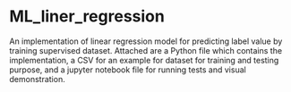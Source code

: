 # ML_liner_regression
An implementation of linear regression model for predicting label value by training supervised dataset. 
Attached are a Python file which contains the implementation, a CSV for an example for dataset for training and testing purpose,
and a jupyter notebook file for running tests and visual demonstration.
